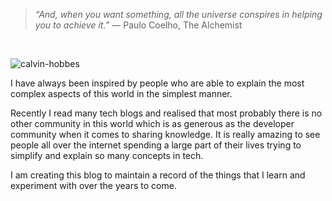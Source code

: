 > _“And, when you want something, all the universe conspires in helping you to achieve it.”_
― Paulo Coelho, The Alchemist

<br>

![calvin-hobbes](https://i.ibb.co/WDgdgsw/Calvin-and-Hobbes-Quotes.jpg)

I have always been inspired by people who are able to explain the most complex aspects of this world in the simplest manner. 

Recently I read many tech blogs and realised that most probably there is no other community in this world which is as generous as the developer community when it comes to sharing knowledge. It is really amazing to see people all over the internet spending a large part of their lives trying to simplify and explain so many concepts in tech.  

I am creating this blog to maintain a record of the things that I learn and experiment with over the years to come. 